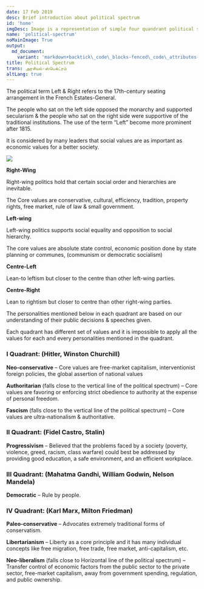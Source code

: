 ```yaml
---
date: 17 Feb 2019
desc: Brief introduction about political spectrum
id: 'home'
imgDesc: Image is a representation of simple four quandrant political spectrum
name: 'political-spectrum'
noMainImage: True
output:
  md_document:
    variant: 'markdown+backtick\_code\_blocks-fenced\_code\_attributes-header\_attributes'
title: Political Spectrum
trans: அரசியல்-ஸ்பெக்ட்ரம்
altLang: true
---
```

<div>
    <adsbygoogle />
</div>
<Adsense
          data-ad-client="ca-pub-3042269102042405"
          data-ad-slot="1234567890"
/>

The political term Left & Right refers to the 17th-century seating arrangement in the French Estates-General.

The people who sat on the left side opposed the monarchy and supported secularism & the people who sat on the right side were supportive of the traditional institutions. The use of the term “Left” become more prominent after 1815.

It is considered by many leaders that social values are as important as economic values for a better society.

<!-- <img src="/politics/political-spectrum/politicalspectrum.svg" alt="alt text" class="blogs_image"> -->
![](/politics/political-spectrum/politicalspectrum.svg)


**Right-Wing** 

Right-wing politics hold that certain social order and hierarchies are inevitable.

The Core values are conservative, cultural, efficiency, tradition, property rights, free market, rule of law & small government.
              
**Left-wing** 

Left-wing politics supports social equality and opposition to social hierarchy.

The core values are absolute state control, economic position done by state planning or communes, (communism or democratic socialism)
              

**Centre-Left** 

Lean-to leftism but closer to the centre than other left-wing parties.
              
**Centre-Right** 

Lean to rightism but closer to centre than other right-wing parties.

The personalities mentioned below in each quadrant are based on our understanding of their public decisions & speeches given.

Each quadrant has different set of values and it is impossible to apply all the values for each and every personalities mentioned in the quadrant.
              

### I Quadrant: (Hitler, Winston Churchill)

**Neo-conservative** – Core values are free-market capitalism, interventionist foreign policies, the global assertion of national values 

**Authoritarian** (falls close to the vertical line of the political spectrum) – Core values are favoring or enforcing strict obedience to authority at the expense of personal freedom.

**Fascism** (falls close to the vertical line of the political spectrum) – Core values are ultra-nationalism & authoritative.
              

### II Quadrant: (Fidel Castro, Stalin)

**Progressivism** – Believed that the problems faced by a society (poverty, violence, greed, racism, class warfare) could best be addressed by providing good education, a safe environment, and an efficient workplace.


### III Quadrant: (Mahatma Gandhi, William Godwin, Nelson Mandela) 

**Democratic** – Rule by people.


### IV Quadrant: (Karl Marx, Milton Friedman)

**Paleo-conservative** – Advocates extremely traditional forms of conservatism. 

**Libertarianism** – Liberty as a core principle and it has many individual concepts like free migration, free trade, free market, anti-capitalism, etc. 

**Neo-liberalism** (falls close to Horizontal line of the political spectrum) – Transfer control of economic factors from the public sector to the private sector, free-market capitalism, away from government spending, regulation, and public ownership.

<style>   

</style>